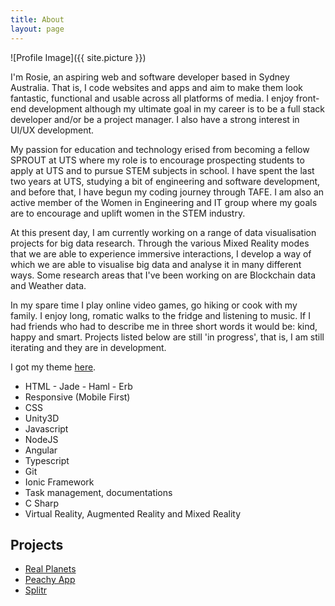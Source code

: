 ```yaml
---
title: About
layout: page
---
```

![Profile Image]({{ site.picture }})

<p>
	I'm Rosie, an aspiring web and software developer based in Sydney Australia. That is, I code websites and apps and aim to make them look fantastic, functional and usable across all platforms of media. I enjoy front-end development although my ultimate goal in my career is to be a full stack developer and/or be a project manager.  I also have a strong interest in UI/UX development.
</p>

<p> 
	My passion for education and technology erised from becoming a fellow SPROUT at UTS where my role is to encourage prospecting students to apply at UTS and to pursue STEM subjects in school. I have spent the last two years at UTS, studying a bit of engineering and software development, and before that, I have begun my coding journey through TAFE. I am also an active member of the Women in Engineering and IT group where my goals are to encourage and uplift women in the STEM industry. 
</p>

<p> 
	At this present day, I am currently working on a range of data visualisation projects for big data research. Through the various Mixed Reality modes that we are able to experience immersive interactions, I develop a way of which we are able to visualise big data and analyse it in many different ways. Some research areas that I've been working on are Blockchain data and Weather data.
</p>

<p> 
	In my spare time I play online video games, go hiking or cook with my family. I enjoy long, romatic walks to the fridge and listening to music. If I had friends who had to describe me in three short words it would be: kind, happy and smart. Projects listed below are still 'in progress', that is, I am still iterating and they are in development.
</p>

<p> I got my theme <a href="https://github.com/sergiokopplin/indigo">here</a>.</p>

<ul class="skill-list">
	<li>HTML - Jade - Haml - Erb</li>
	<li>Responsive (Mobile First)</li>
	<li>CSS</li>
	<li>Unity3D</li>
	<li>Javascript</li>
	<li>NodeJS</li>
	<li>Angular</li>
	<li>Typescript</li>
	<li>Git</li>
	<li>Ionic Framework</li>
	<li>Task management, documentations</li>
	<li>C Sharp</li>
	<li>Virtual Reality, Augmented Reality and Mixed Reality</li>
</ul>

<h2>Projects</h2>

<ul>
	<li><a href="https://github.com/developerpeachy/RealPlanets">Real Planets</a></li>
	<li><a href="https://github.com/developerpeachy/Peachy-App">Peachy App</a></li>
	<li><a href="https://github.com/developerpeachy/Splitr">Splitr</a></li>
</ul>